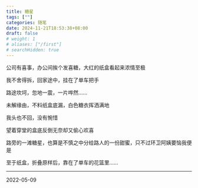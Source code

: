 ```yaml
---
title: 糖星
tags: [""]
categories: 随笔
date: 2024-11-21T18:53:38+08:00
draft: false
# weight: 1
# aliases: ["/first"]
# searchHidden: true
---
```



公司有喜事，办公间挨个发喜糖，大红的纸盒看起来浓情至极

我不舍得拆，回家途中，挂在了单车把手

路途坎坷，忽地一震，一片哗然……

未解缘由，不料纸盒底漏，白色糖衣挥洒满地

我头也不回，没有惋惜

望着穿堂的盒底反倒无奈却又偷心欢喜

路旁的一滩糖星，也算是不慎之中分给路人的一份甜蜜，只不过环卫阿姨要恼我便是

至于纸盒，折叠原样后，靠在了单车的花篮里……

---

2022-05-09
